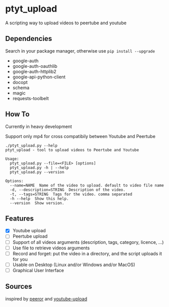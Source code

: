 # ptyt_upload

A scripting way to upload videos to peertube and youtube

## Dependencies
Search in your package manager, otherwise use ``pip install --upgrade``
 - google-auth
 - google-auth-oauthlib
 - google-auth-httplib2
 - google-api-python-client
 - docopt
 - schema
 - magic
 - requests-toolbelt

## How To
Currently in heavy development

Support only mp4 for cross compatibily between Youtube and Peertube

```
./ptyt_upload.py --help
ptyt_upload - tool to upload videos to Peertube and Youtube

Usage: 
  ptyt_upload.py --file=<FILE> [options]
  ptyt_upload.py -h | --help
  ptyt_upload.py --version

Options:
  --name=NAME  Name of the video to upload. default to video file name
  -d, --description=STRING  Description of the video.
  -t, --tags=STRING  Tags for the video. comma separated
  -h --help  Show this help.
  --version  Show version.
```

## Features

- [X] Youtube upload
- [ ] Peertube upload
- [ ] Support of all videos arguments (description, tags, category, licence, ...)
- [ ] Use file to retrieve videos arguments
- [ ] Record and forget: put the video in a directory, and the script uploads it for you
- [ ] Usable on Desktop (Linux and/or Windows and/or MacOS)
- [ ] Graphical User Interface

## Sources 
inspired by [peeror](https://git.drycat.fr/rigelk/Peeror) and [youtube-upload](https://github.com/tokland/youtube-upload)